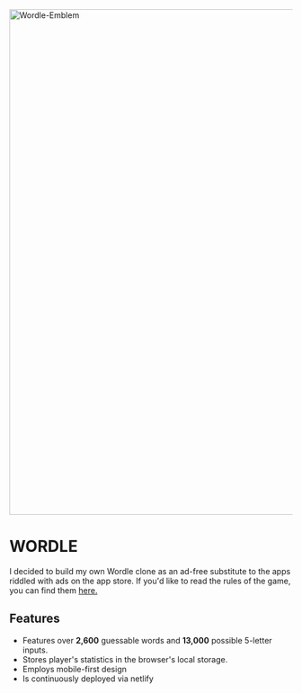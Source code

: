 <img width="1600" height="900" alt="Wordle-Emblem" src="https://github.com/user-attachments/assets/4c3c37b7-9d88-47ae-8e5f-ff7ee1bd4c74" />

# WORDLE

I decided to build my own Wordle clone as an ad-free substitute to the apps riddled with ads on the app store. If you'd like to read the rules of the game, you can find them [here.](https://www.nytimes.com/2023/08/01/crosswords/how-to-talk-about-wordle.html)

## Features

- Features over **2,600** guessable words and **13,000** possible 5-letter inputs.
- Stores player's statistics in the browser's local storage.
- Employs mobile-first design
- Is continuously deployed via netlify
